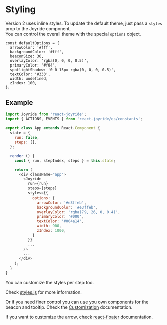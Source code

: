 # Styling

Version 2 uses inline styles. To update the default theme, just pass a `styles` prop to the Joyride component,  
You can control the overall theme with the special `options` object.

```text
const defaultOptions = {
  arrowColor: '#fff',
  backgroundColor: '#fff',
  beaconSize: 36,
  overlayColor: 'rgba(0, 0, 0, 0.5)',
  primaryColor: '#f04',
  spotlightShadow: '0 0 15px rgba(0, 0, 0, 0.5)',
  textColor: '#333',
  width: undefined,
  zIndex: 100,
};
```

## Example

```javascript
import Joyride from 'react-joyride';
import { ACTIONS, EVENTS } from 'react-joyride/es/constants';

export class App extends React.Component {
  state = {
    run: false,
    steps: [],
  };

  render () {
    const { run, stepIndex, steps } = this.state;

    return (
      <div className="app">
        <Joyride
          run={run}
          steps={steps}
          styles={{
            options: {
              arrowColor: '#e3ffeb',
              backgroundColor: '#e3ffeb',
              overlayColor: 'rgba(79, 26, 0, 0.4)',
              primaryColor: '#000',
              textColor: '#004a14',
              width: 900,
              zIndex: 1000,
            }
          }}
          ...
        />
        ...
      </div>
    );
  }
}
```

You can customize the styles per step too.

Check [styles.js](https://github.com/gilbarbara/react-joyride/tree/3e08384415a831b20ce21c8423b6c271ad419fbf/src/styles.js) for more information.



Or if you need finer control you can use you own components for the beacon and tooltip. Check the [Customization](customization.md) documentation.



If you want to customize the arrow, check [react-floater](https://github.com/gilbarbara/react-floater) documentation.

